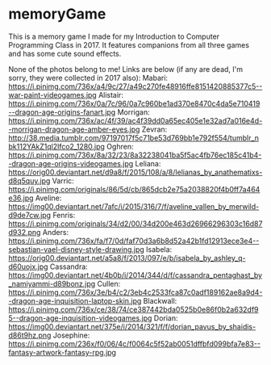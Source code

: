 # memoryGame
This is a memory game I made for my Introduction to Computer Programming Class in 2017.
It features companions from all three games and has some cute sound effects.

None of the photos belong to me! Links are below (if any are dead, I'm sorry, they were collected in 2017 also):
Mabari: https://i.pinimg.com/736x/a4/9c/27/a49c270fe48916ffe8151420885377c5--war-paint-videogames.jpg
Alistair: https://i.pinimg.com/736x/0a/7c/96/0a7c960be1ad370e8470c4da5e710419--dragon-age-origins-fanart.jpg
Morrigan: https://i.pinimg.com/736x/ac/4f/39/ac4f39dd0a65ec405e1e32ad7a016e4d--morrigan-dragon-age-amber-eyes.jpg
Zevran: http://38.media.tumblr.com/97197017f5c71be53d769bb1e792f554/tumblr_nbk112YAkZ1ql2lfco2_1280.jpg
Oghren: https://i.pinimg.com/736x/8a/32/23/8a32238041ba5f5ac4fb76ec185c41b4--dragon-age-origins-videogames.jpg
Leliana: https://orig00.deviantart.net/d9a8/f/2015/108/a/8/lelianas_by_anathematixs-d8q5quy.jpg
Varric: https://i.pinimg.com/originals/86/5d/cb/865dcb2e75a2038820f4b0ff7a464e36.jpg
Aveline: https://img00.deviantart.net/7afc/i/2015/316/7/f/aveline_vallen_by_merwild-d9de7cw.jpg
Fenris: https://i.pinimg.com/originals/34/d2/00/34d200e463d26966296303c16d87d932.png
Anders: https://i.pinimg.com/736x/fa/f7/0d/faf70d3a6b8d52a42b1fd12913ece3e4--sebastian-vael-disney-style-drawing.jpg
Isabela: https://orig00.deviantart.net/a5a8/f/2013/097/e/b/isabela_by_ashley_q-d60uojx.jpg
Cassandra: https://img00.deviantart.net/4b0b/i/2014/344/d/f/cassandra_pentaghast_by_namiyammi-d89bonz.jpg
Cullen: https://i.pinimg.com/736x/3e/b4/c2/3eb4c2533fca87c0adf189162ae8a9d4--dragon-age-inquisition-laptop-skin.jpg
Blackwall: https://i.pinimg.com/736x/ce/38/74/ce387442bda0525b0e86f0b2a632df95--dragon-age-inquisition-videogames.jpg
Dorian: https://img00.deviantart.net/375e/i/2014/321/f/f/dorian_pavus_by_shaidis-d86t9hz.png
Josephine: https://i.pinimg.com/236x/f0/06/4c/f0064c5f52ab0051dffbfd099bfa7e83--fantasy-artwork-fantasy-rpg.jpg
